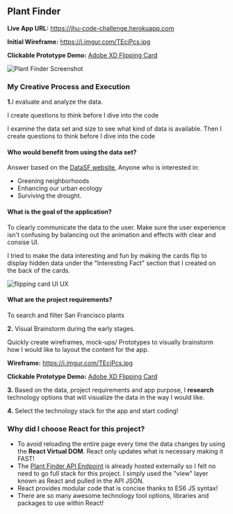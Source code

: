 
## Plant Finder

<strong>Live App URL:</strong> <a href="https://jhu-code-challenge.herokuapp.com" target="_blank">https://jhu-code-challenge.herokuapp.com</a>

<strong>Initial Wireframe:</strong> <a href="https://i.imgur.com/TEciPcs.jpg" target="_blank">https://i.imgur.com/TEciPcs.jpg</a>

<strong>Clickable Prototype Demo:</strong> <a href="https://xd.adobe.com/view/7e3b7d4e-01da-4910-576f-be30f8598645-080a/?fullscreen" target="_blank">Adobe XD Flipping Card</a>

<img src="https://i.imgur.com/QH6tjIm.jpg" alt="Plant Finder Screenshot" />

<h3>My Creative Process and Execution</h3>

<strong>1.</strong>I evaluate and analyze the data.

<p>I create questions to think before I dive into the code</p>

<p>I examine the data set and size to see what kind of data is available. Then I create questions to think before I dive into the code</p>

<h4>Who would benefit from using the data set?</h4>

Answer based on the <a href="https://data.sfgov.org/Energy-and-Environment/San-Francisco-Plant-Finder-Data/vmnk-skih" target="_blank">DataSF website</a>, Anyone who is interested in:
- Greening neighborhoods 
- Enhancing our urban ecology
- Surviving the drought.

<h4>What is the goal of the application?</h4>

<p>To clearly communicate the data to the user. Make sure the user experience isn't confusing by balancing out the animation and effects with clear and consise UI.</p>

<p>I tried to make the data interesting and fun by making the cards flip to display hidden data under the "Interesting Fact" section that I created on the back of the cards.</p>

<img src="https://i.imgur.com/MedgDAM.png" alt="flipping card UI UX" />                                                     
  
<h4>What are the project requirements?</h4>

To search and filter San Francisco plants

<strong>2.</strong> Visual Brainstorm during the early stages.

<p>Quickly create wireframes, mock-ups/ Prototypes to visually brainstorm how I would like to layout the content for the app.</p>

<strong>Wireframe:</strong> <a href="https://i.imgur.com/TEciPcs.jpg" target="_blank">https://i.imgur.com/TEciPcs.jpg</a>

<strong>Clickable Prototype Demo:</strong> <a href="https://xd.adobe.com/view/14b3fa87-f353-4c99-656e-c842c2388ab3-6282/?fullscreen" target="_blank">Adobe XD Flipping Card</a>

<strong>3.</strong> Based on the data, project requirements and app purpose, I <strong>research</strong> technology options that will visualize the data in the way I would like.

<strong>4.</strong> Select the technology stack for the app and start coding!

<h3>Why did I choose React for this project?</h3>

<ul>

<li>To avoid reloading the entire page every time the data changes by using the <strong>React Virtual DOM</strong>. React only updates what is necessary making it FAST!</li>

<li>The <a href="https://data.sfgov.org/resource/">Plant Finder API Endpoint</a> is already hosted externally so I felt no need to go full stack for this project. I simply used the "view" layer known as React and pulled in the API JSON.</li>

<li>React provides modular code that is concise thanks to ES6 JS syntax!</li>

<li>There are so many awesome technology tool options, libraries and packages to use within React!</li>

</ul>
